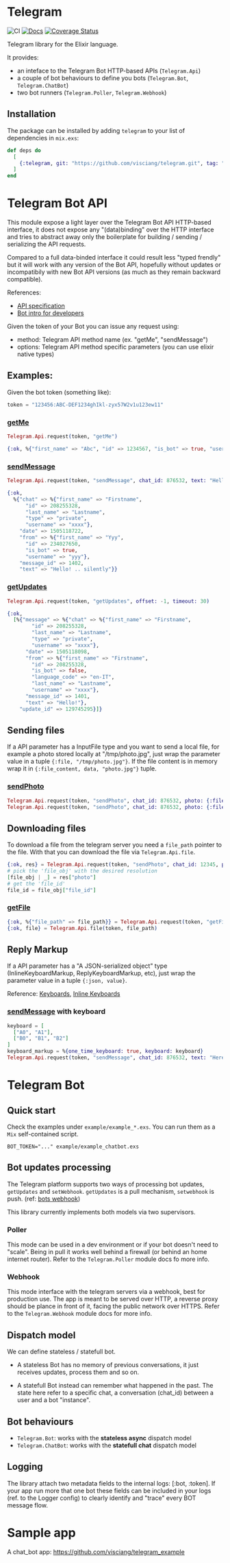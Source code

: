 # Telegram

![CI](https://github.com/visciang/telegram/workflows/CI/badge.svg) [![Docs](https://img.shields.io/badge/docs-latest-green.svg)](https://visciang.github.io/telegram/readme.html) [![Coverage Status](https://coveralls.io/repos/github/visciang/telegram/badge.svg?branch=master)](https://coveralls.io/github/visciang/telegram?branch=master)

Telegram library for the Elixir language.

It provides:
- an inteface to the Telegram Bot HTTP-based APIs (`Telegram.Api`) 
- a couple of bot behaviours to define you bots (`Telegram.Bot`, `Telegram.ChatBot`)
- two bot runners (`Telegram.Poller`, `Telegram.Webhook`)

## Installation

The package can be installed by adding `telegram` to your list of dependencies in `mix.exs`:

```elixir
def deps do
  [
    {:telegram, git: "https://github.com/visciang/telegram.git", tag: "xxx"}
  ]
end
```

# Telegram Bot API

This module expose a light layer over the Telegram Bot API HTTP-based interface,
it does not expose any "(data)binding" over the HTTP interface and tries to abstract
away only the boilerplate for building / sending / serializing the API requests.

Compared to a full data-binded interface it could result less "typed frendly" but it will
work with any version of the Bot API, hopefully without updates or incompatibily
with new Bot API versions (as much as they remain backward compatible).


References:
* [API specification](https://core.telegram.org/bots/api)
* [Bot intro for developers](https://core.telegram.org/bots)

Given the token of your Bot you can issue any request using:
* method: Telegram API method name (ex. "getMe", "sendMessage")
* options: Telegram API method specific parameters (you can use elixir native types)

## Examples:

Given the bot token (something like):

```elixir
token = "123456:ABC-DEF1234ghIkl-zyx57W2v1u123ew11"
```

### [getMe](https://core.telegram.org/bots/api#getme)

```elixir
Telegram.Api.request(token, "getMe")

{:ok, %{"first_name" => "Abc", "id" => 1234567, "is_bot" => true, "username" => "ABC"}}
```

### [sendMessage](https://core.telegram.org/bots/api#sendmessage)

```elixir
Telegram.Api.request(token, "sendMessage", chat_id: 876532, text: "Hello! .. silently", disable_notification: true)

{:ok,
  %{"chat" => %{"first_name" => "Firstname",
      "id" => 208255328,
      "last_name" => "Lastname",
      "type" => "private",
      "username" => "xxxx"},
    "date" => 1505118722,
    "from" => %{"first_name" => "Yyy",
      "id" => 234027650,
      "is_bot" => true,
      "username" => "yyy"},
    "message_id" => 1402,
    "text" => "Hello! .. silently"}}
```

### [getUpdates](https://core.telegram.org/bots/api#getupdates)

```elixir
Telegram.Api.request(token, "getUpdates", offset: -1, timeout: 30)

{:ok,
  [%{"message" => %{"chat" => %{"first_name" => "Firstname",
        "id" => 208255328,
        "last_name" => "Lastname",
        "type" => "private",
        "username" => "xxxx"},
      "date" => 1505118098,
      "from" => %{"first_name" => "Firstname",
        "id" => 208255328,
        "is_bot" => false,
        "language_code" => "en-IT",
        "last_name" => "Lastname",
        "username" => "xxxx"},
      "message_id" => 1401,
      "text" => "Hello!"},
    "update_id" => 129745295}]}
```

## Sending files

If a API parameter has a InputFile type and you want to send a local file,
for example a photo stored locally at "/tmp/photo.jpg", just wrap the parameter
value in a tuple `{:file, "/tmp/photo.jpg"}`. If the file content is in memory
wrap it in `{:file_content, data, "photo.jpg"}` tuple.

### [sendPhoto](https://core.telegram.org/bots/api#sendphoto)

```elixir
Telegram.Api.request(token, "sendPhoto", chat_id: 876532, photo: {:file, "/tmp/photo.jpg"})
Telegram.Api.request(token, "sendPhoto", chat_id: 876532, photo: {:file_content, photo, "photo.jpg"})
```

## Downloading files

To download a file from the telegram server you need a `file_path` pointer to the file.
With that you can download the file via `Telegram.Api.file`.

```elixir
{:ok, res} = Telegram.Api.request(token, "sendPhoto", chat_id: 12345, photo: {:file, "example/photo.jpg"})
# pick the 'file_obj' with the desired resolution
[file_obj | _] = res["photo"]
# get the 'file_id'
file_id = file_obj["file_id"]
```

### [getFile](https://core.telegram.org/bots/api#getfile)

```elixir
{:ok, %{"file_path" => file_path}} = Telegram.Api.request(token, "getFile", file_id: file_id)
{:ok, file} = Telegram.Api.file(token, file_path)
```

## Reply Markup

If a API parameter has a "A JSON-serialized object" type (InlineKeyboardMarkup, ReplyKeyboardMarkup, etc),
just wrap the parameter value in a tuple `{:json, value}`.

Reference: [Keyboards](https://core.telegram.org/bots#keyboards),
[Inline Keyboards](https://core.telegram.org/bots#inline-keyboards-and-on-the-fly-updating)

### [sendMessage](https://core.telegram.org/bots/api#sendmessage) with keyboard

```elixir
keyboard = [
  ["A0", "A1"],
  ["B0", "B1", "B2"]
]
keyboard_markup = %{one_time_keyboard: true, keyboard: keyboard}
Telegram.Api.request(token, "sendMessage", chat_id: 876532, text: "Here a keyboard!", reply_markup: {:json, keyboard_markup})
```

# Telegram Bot

## Quick start

Check the examples under `example/example_*.exs`.
You can run them as a `Mix` self-contained script.

```shell
BOT_TOKEN="..." example/example_chatbot.exs
```

## Bot updates processing

The Telegram platform supports two ways of processing bot updates, `getUpdates` and `setWebhook`.
`getUpdates` is a pull mechanism, `setwebhook` is push. (ref: [bots webhook](https://core.telegram.org/bots/webhooks))

This library currently implements both models via two supervisors.

### Poller

This mode can be used in a dev environment or if your bot doesn't need to "scale". Being in pull it works well behind a firewall (or behind an home internet router).
Refer to the `Telegram.Poller` module docs fo more info.

### Webhook

This mode interface with the telegram servers via a webhook, best for production use.
The app is meant to be served over HTTP, a reverse proxy should be plance in front of it, facing the public network over HTTPS.
Refer to the `Telegram.Webhook` module docs for more info.

## Dispatch model

We can define stateless / statefull bot.

* A stateless Bot has no memory of previous conversations, it just receives updates, process them and so on.

* A statefull Bot instead can remember what happened in the past.
The state here refer to a specific chat, a conversation (chat_id) between a user and a bot "instance".

## Bot behaviours

* `Telegram.Bot`: works with the **stateless async** dispatch model
* `Telegram.ChatBot`: works with the **statefull chat** dispatch model

## Logging

The library attach two metadata fields to the internal logs: [:bot, :token].
If your app run more that one bot these fields can be included in your logs (ref. to the Logger config)
to clearly identify and "trace" every BOT message flow.

# Sample app

A chat_bot app: https://github.com/visciang/telegram_example

